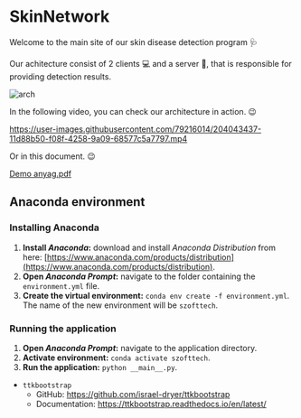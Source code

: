 # SkinNetwork

Welcome to the main site of our skin disease detection program 🩺

Our achitecture consist of 2 clients 💻 and a server 📁, that is responsible for providing detection results.

![arch](https://user-images.githubusercontent.com/79216014/204028785-ac030393-4c06-4b70-9b47-2e4b226bc88f.png)

In the following video, you can check our architecture in action. 😉

https://user-images.githubusercontent.com/79216014/204043437-11d88b50-f08f-4258-9a09-68577c5a7797.mp4

Or in this document. 😉

[Demo anyag.pdf](https://github.com/holiczab/SkinNetwork/files/10132894/Demo.anyag.pdf)

## Anaconda environment

### Installing Anaconda

1.  **Install _Anaconda_:** download and install _Anaconda Distribution_ from here: [https://www.anaconda.com/products/distribution](https://www.anaconda.com/products/distribution).
2.  **Open _Anaconda Prompt_:** navigate to the folder containing the `environment.yml` file.
3.  **Create the virtual environment:** `conda env create -f environment.yml`. The name of the new environment will be `szofttech`.

### Running the application

1.  **Open _Anaconda Prompt_:** navigate to the application directory.
2.  **Activate environment:** `conda activate szofttech`.
3.  **Run the application:** `python __main__.py`.

- `ttkbootstrap`
	- GitHub: https://github.com/israel-dryer/ttkbootstrap
	- Documentation: https://ttkbootstrap.readthedocs.io/en/latest/
